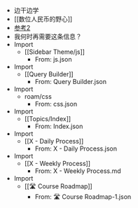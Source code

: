 - 边干边学
- [[数位人民币的野心]]
- [参考2]([[好中文读书法]])
- 我何时再需要这条信息？
- Import
    - [[Sidebar Theme/js]]
        - From: js.json
- Import
    - [[Query Builder]]
        - From: Query Builder.json
- Import
    - roam/css
        - From: css.json
- Import
    - [[Topics/Index]]
        - From: Index.json
- Import
    - [[X - Daily Process]]
        - From: X - Daily Process.json
- Import
    - [[X - Weekly Process]]
        - From: X - Weekly Process.md
- Import
    - [[🛣 Course Roadmap]]
        - From: 🛣 Course Roadmap-1.json
